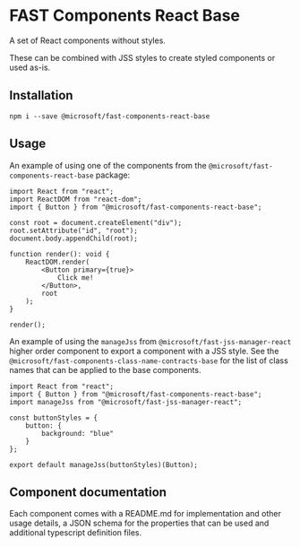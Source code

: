 # FAST Components React Base
A set of React components without styles.

These can be combined with JSS styles to create styled components or used as-is.

## Installation
`npm i --save @microsoft/fast-components-react-base`

## Usage
An example of using one of the components from the `@microsoft/fast-components-react-base` package:

```
import React from "react";
import ReactDOM from "react-dom";
import { Button } from "@microsoft/fast-components-react-base";

const root = document.createElement("div");
root.setAttribute("id", "root");
document.body.appendChild(root);

function render(): void {
    ReactDOM.render(
        <Button primary={true}>
            Click me!
        </Button>,
        root
    );
}

render();
```

An example of using the `manageJss` from `@microsoft/fast-jss-manager-react` higher order component to export a component with a JSS style. See the `@microsoft/fast-components-class-name-contracts-base` for the list of class names that can be applied to the base components.

```
import React from "react";
import { Button } from "@microsoft/fast-components-react-base";
import manageJss from "@microsoft/fast-jss-manager-react";

const buttonStyles = {
    button: {
        background: "blue"
    }
};

export default manageJss(buttonStyles)(Button);
```

## Component documentation
Each component comes with a README.md for implementation and other usage details, a JSON schema for the properties that can be used and additional typescript definition files.
